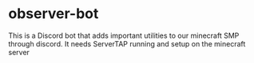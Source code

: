 # observer-bot
This is a Discord bot that adds important utilities to our minecraft SMP through discord. It needs ServerTAP running and setup on the minecraft server
